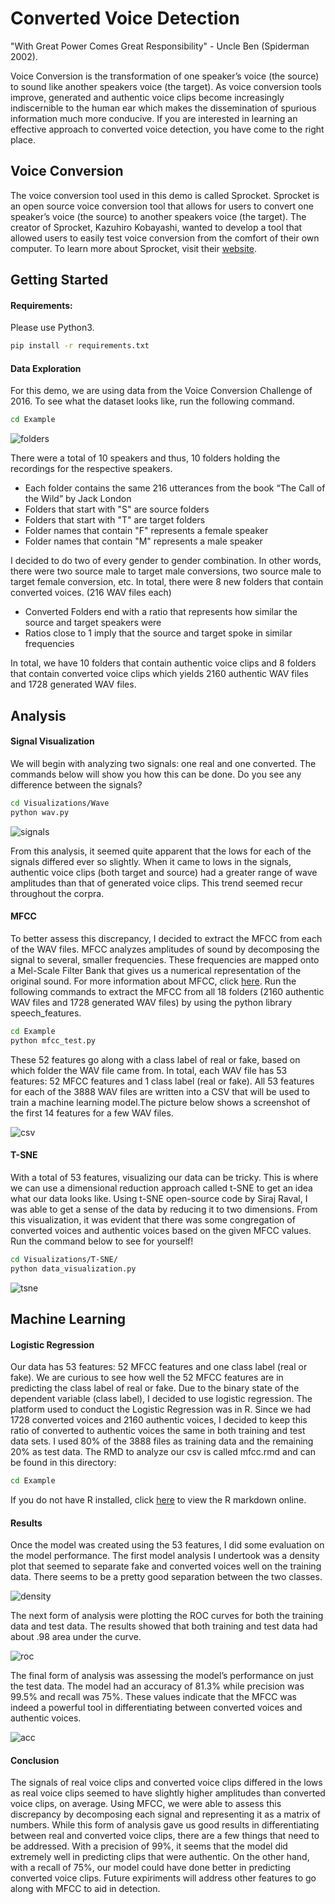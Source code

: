 # Converted Voice Detection

"With Great Power Comes Great Responsibility" - Uncle Ben (Spiderman 2002). 

Voice Conversion is the transformation of one speaker’s voice (the source) to sound like another speakers voice (the target). 
As voice conversion tools improve, generated and authentic voice clips become increasingly indiscernible to the human ear which makes the dissemination of spurious information much more conducive.  If you are interested in learning an effective approach to converted voice detection, you have come to the right place. 

## Voice Conversion
The voice conversion tool used in this demo is called Sprocket. Sprocket is an open source voice conversion tool that allows for users to convert one speaker’s voice (the source) to another speakers voice (the target). The creator of Sprocket, Kazuhiro Kobayashi, wanted to develop a tool that allowed users to easily test voice conversion from the comfort of their own computer. To learn more about Sprocket, visit their [website](https://github.com/k2kobayashi/sprocket).

## Getting Started
#### Requirements:
Please use Python3.
```sh
pip install -r requirements.txt
```
#### Data Exploration
For this demo, we are using data from the Voice Conversion Challenge of 2016. To see what the dataset looks like, run the following command.
```sh
cd Example
```
![folders](https://user-images.githubusercontent.com/25602219/51804252-1bacfe80-2224-11e9-8011-12b857991ef3.PNG)

There were a total of 10 speakers and thus, 10 folders holding the recordings for the respective speakers.
  - Each folder contains the same 216 utterances from the book “The Call of the Wild” by Jack London
  - Folders that start with "S" are source folders
  - Folders that start with "T" are target folders
  - Folder names that contain "F" represents a female speaker
  - Folder names that contain "M" represents a male speaker

I decided to do two of every gender to gender combination. In other words, there were two source male to target male conversions, two source male to target female conversion, etc. In total, there were 8 new folders that contain converted voices. (216 WAV files each)
- Converted Folders end with a ratio that represents how similar the source and target speakers were
- Ratios close to 1 imply that the source and target spoke in similar frequencies

In total, we have 10 folders that contain authentic voice clips and 8 folders that contain converted voice clips which yields 2160 authentic WAV files and 1728 generated WAV files.
## Analysis
#### Signal Visualization
We will begin with analyzing two signals: one real and one converted. The commands below will show you how this can be done. Do you see any difference between the signals?
```sh
cd Visualizations/Wave
python wav.py
```
![signals](https://user-images.githubusercontent.com/25602219/51804256-223b7600-2224-11e9-9114-e2989463442a.png)


From this analysis, it seemed quite apparent that the lows for each of the signals differed ever so slightly. When it came to lows in the signals, authentic voice clips (both target and source) had a greater range of wave amplitudes than that of generated voice clips. This trend seemed recur throughout the corpra.

#### MFCC
To better assess this discrepancy, I decided to extract the MFCC from each of the WAV files. MFCC analyzes amplitudes of sound by decomposing the signal to several, smaller frequencies. These frequencies are mapped onto a Mel-Scale Filter Bank that gives us a numerical representation of the original sound. For more information about MFCC, click [here](https://en.wikipedia.org/wiki/Mel-frequency_cepstrum). Run the following commands to extract the MFCC from all 18 folders (2160 authentic WAV files and 1728 generated WAV files) by using the python library speech_features. 

```sh
cd Example
python mfcc_test.py
```

These 52 features go along with a class label of real or fake, based on which folder the WAV file came from. In total, each WAV file has 53 features: 52 MFCC features and 1 class label (real or fake). All 53 features for each of the 3888 WAV files are written into a CSV that will be used to train a machine learning model.The picture below shows a screenshot of the first 14 features for a few WAV files. 

![csv](https://user-images.githubusercontent.com/25602219/51804260-2d8ea180-2224-11e9-9cf4-62b46f7bb74a.PNG)


#### T-SNE
With a total of 53 features, visualizing our data can be tricky. This is where we can use a dimensional reduction approach called t-SNE to get an idea what our data looks like. Using t-SNE open-source code by Siraj Raval, I was able to get a sense of the data by reducing it to two dimensions. From this visualization, it was evident that there was some congregation of converted voices and authentic voices based on the given MFCC values. Run the command below to see for yourself!

```sh
cd Visualizations/T-SNE/
python data_visualization.py
```
![tsne](https://user-images.githubusercontent.com/25602219/44238346-f3e84380-a179-11e8-84db-ddcabdb323f9.png)

## Machine Learning

#### Logistic Regression
Our data has 53 features: 52 MFCC features and one class label (real or fake). We are curious to see how well the 52 MFCC features are in predicting the class label of real or fake. Due to the binary state of the dependent variable (class label), I decided to use logistic regression. The platform used to conduct the Logistic Regression was in R. Since we had 1728 converted voices and 2160 authentic voices, I decided to keep this ratio of converted to authentic voices the same in both training and test data sets. I used 80% of the 3888 files as training data and the remaining 20% as test data. The RMD to analyze our csv is called mfcc.rmd and can be found in this directory:

```sh
cd Example
```

If you do not have R installed, click [here](http://rpubs.com/v4lakers/mfcc) to view the R markdown online.

#### Results
Once the model was created using the 53 features, I did some evaluation on the model performance. The first model analysis I undertook was a density plot that seemed to separate fake and converted voices well on the training data. There seems to be a pretty good separation between the two classes. 

![density](https://user-images.githubusercontent.com/25602219/51804264-34b5af80-2224-11e9-97d1-33f65b70568e.png)


The next form of analysis were plotting the ROC curves for both the training data and test data. The results showed that both training and test data had about .98 area under the curve.

![roc](https://user-images.githubusercontent.com/25602219/51804269-45febc00-2224-11e9-8403-56cb680110db.png)


The final form of analysis was assessing the model’s performance on just the test data. The model had an accuracy of 81.3\% while precision was 99.5\% and recall was 75\%. These values indicate that the MFCC was indeed a powerful tool in differentiating between converted voices and authentic voices.


![acc](https://user-images.githubusercontent.com/25602219/51804273-50b95100-2224-11e9-9151-392725e697d8.png)



#### Conclusion
The signals of real voice clips and converted voice clips differed in the lows as real voice clips seemed to have slightly higher amplitudes than converted voice clips, on average. Using MFCC, we were able to assess this discrepancy by decomposing each signal and representing it as a matrix of numbers. While this form of analysis gave us good results in differentiating between real and converted voice clips, there are a few things that need to be addressed. With a precision of 99\%, it seems that the model did extremely well in predicting clips that were authentic. On the other hand, with a recall of 75\%, our model could have done better in predicting converted voice clips. Future expiriments will address other features to go along with MFCC to aid in detection.
